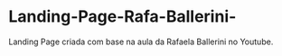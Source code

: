 # Landing-Page-Rafa-Ballerini-
Landing Page criada com base na aula da Rafaela Ballerini no Youtube.
